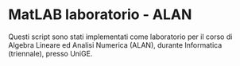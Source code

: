 # MatLAB laboratorio - ALAN
Questi script sono stati implementati come laboratorio per il corso di Algebra Lineare ed Analisi Numerica (ALAN), durante Informatica (triennale), presso UniGE. 
